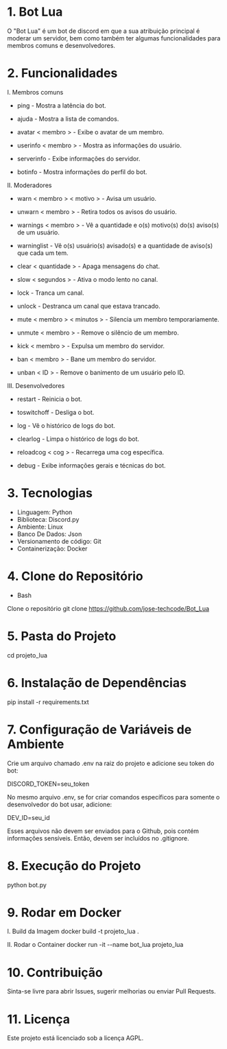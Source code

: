 # 1. Bot Lua

O "Bot Lua" é um bot de discord em que a sua atribuição principal é moderar um servidor, bem como também ter algumas funcionalidades para membros comuns e desenvolvedores.

# 2. Funcionalidades

I. Membros comuns

- ping - Mostra a latência do bot.

- ajuda - Mostra a lista de comandos.

- avatar < membro > - Exibe o avatar de um membro.

- userinfo < membro > - Mostra as informações do usuário.

- serverinfo - Exibe informações do servidor.

- botinfo - Mostra informações do perfil do bot.

II. Moderadores

- warn < membro > < motivo > - Avisa um usuário.

- unwarn < membro > - Retira todos os avisos do usuário.

- warnings < membro > - Vê a quantidade e o(s) motivo(s) do(s) aviso(s) de um usuário.

- warninglist - Vê o(s) usuário(s) avisado(s) e a quantidade de aviso(s) que cada um tem.

- clear < quantidade > - Apaga mensagens do chat.

- slow < segundos > - Ativa o modo lento no canal.

- lock - Tranca um canal.

- unlock - Destranca um canal que estava trancado.

- mute < membro > < minutos > - Silencia um membro temporariamente.

- unmute < membro > - Remove o silêncio de um membro.

- kick < membro > - Expulsa um membro do servidor.

- ban < membro > - Bane um membro do servidor.

- unban < ID > - Remove o banimento de um usuário pelo ID.

III. Desenvolvedores

- restart - Reinicia o bot.

- toswitchoff - Desliga o bot.

- log - Vê o histórico de logs do bot.

- clearlog - Limpa o histórico de logs do bot.

- reloadcog < cog > - Recarrega uma cog específica.

- debug - Exibe informações gerais e técnicas do bot.

# 3. Tecnologias

- Linguagem: Python
- Biblioteca: Discord.py
- Ambiente: Linux
- Banco De Dados: Json
- Versionamento de código: Git
- Containerização: Docker

# 4. Clone do Repositório

- Bash

Clone o repositório
git clone https://github.com/jose-techcode/Bot_Lua

# 5. Pasta do Projeto

cd projeto_lua

# 6. Instalação de Dependências

pip install -r requirements.txt

# 7. Configuração de Variáveis de Ambiente

Crie um arquivo chamado .env na raiz do projeto e adicione seu token do bot:

DISCORD_TOKEN=seu_token

No mesmo arquivo .env, se for criar comandos específicos para somente o desenvolvedor do bot usar, adicione:

DEV_ID=seu_id

Esses arquivos não devem ser enviados para o Github, pois contém informações sensíveis. Então, devem ser incluídos no .gitignore.

# 8. Execução do Projeto

python bot.py

# 9. Rodar em Docker

I. Build da Imagem
docker build -t projeto_lua .

II. Rodar o Container
docker run -it --name bot_lua projeto_lua

# 10. Contribuição

Sinta-se livre para abrir Issues, sugerir melhorias ou enviar Pull Requests.

# 11. Licença

Este projeto está licenciado sob a licença AGPL.
